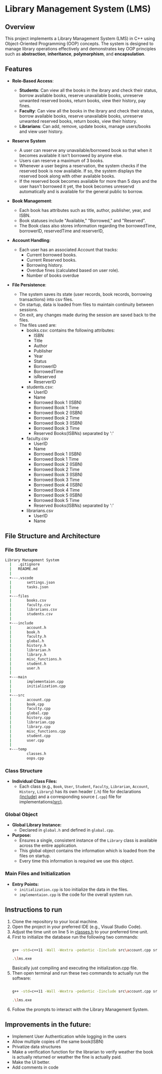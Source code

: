 # Library Management System (LMS)

## Overview

This project implements a Library Management System (LMS) in C++ using Object-Oriented Programming (OOP) concepts. The system is designed to manage library operations effectively and demonstrates key OOP principles such as **abstraction**, **inheritance**, **polymorphism**, and **encapsulation**.

## Features

- **Role-Based Access**:  
  - **Students**: Can view all the books in the ibrary and check their status, borrow available books, reserve unavailable books, unreserve unwanted reserved books, return books, view their history, pay fines.
  - **Faculty**: Can view all the books in the ibrary and check their status, borrow available books, reserve unavailable books, unreserve unwanted reserved books, return books, view their history.
  - **Librarians**: Can add, remove, update books, manage users/books and view user history.
  
- **Reserve System**
  - A user can reserve any unavailable/borrowed book so that when it becomes available it isn't borrowed by anyone else.
  - Users can reserve a maximum of 3 books.
  - Whenever a user begins a reservation, the system checks if the reserved book is now available. If so, the system displays the reserved book along with other available books.
  - If the reserved book becomes available for more than 5 days and the user hasn't borrowed it yet, the book becomes unreservd automatically and is available for the general public to borrow.

- **Book Management**:
  - Each book has attributes such as title, author, publisher, year, and ISBN.
  - Book statuses include "Available," "Borrowed," and "Reserved".
  - The Book class also stores information regarding the borrowedTime, borrowerID, reservedTime and reserverID,

- **Account Handling**:
  - Each user has an associated Account that tracks:
    - Current borrowed books.
    - Current Reserved books.
    - Borrowing history.
    - Overdue fines (calculated based on user role).
    - Number of books overdue

- **File Persistence**:
  - The system saves its state (user records, book records, borrowing transactions) into csv files.
  - On startup, data is loaded from files to maintain continuity between sessions.
  - On exit, any changes made during the session are saved back to the files.
  - The files used are:
    - books.csv: contains the following attributes:
        - ISBN
        - Title
        - Author
        - Publisher
        - Year
        - Status
        - BorrowerID
        - BorrowedTime
        - isReserved
        - ReserverID
    - students.csv:
        - UserID
        - Name
        - Borrowed Book 1 (ISBN)
        - Borrowed Book 1 Time
        - Borrowed Book 2 (ISBN)
        - Borrowed Book 2 Time
        - Borrowed Book 3 (ISBN)
        - Borrowed Book 3 Time
        - Reserved Books(ISBNs) separated by ':'
    - faculty.csv
        - UserID
        - Name
        - Borrowed Book 1 (ISBN)
        - Borrowed Book 1 Time
        - Borrowed Book 2 (ISBN)
        - Borrowed Book 2 Time
        - Borrowed Book 3 (ISBN)
        - Borrowed Book 3 Time
        - Borrowed Book 4 (ISBN)
        - Borrowed Book 4 Time
        - Borrowed Book 5 (ISBN)
        - Borrowed Book 5 Time
        - Reserved Books(ISBNs) separated by ':'
    - librarians.csv
        - UserID
        - Name
## File Structure and Architecture

### File Structure
  ```bash
  Library Management System
    |   .gitignore
    |   README.md
    |
    +---.vscode
    |       settings.json
    |       tasks.json
    |       
    +---files
    |       books.csv
    |       faculty.csv
    |       librarians.csv
    |       students.csv
    |       
    +---include
    |       account.h
    |       book.h
    |       faculty.h
    |       global.h
    |       history.h
    |       librarian.h
    |       library.h
    |       misc_functions.h
    |       student.h
    |       user.h
    |       
    +---main
    |       implementaion.cpp
    |       initialization.cpp
    |       
    +---src
    |       account.cpp
    |       book.cpp
    |       faculty.cpp
    |       global.cpp
    |       history.cpp
    |       librarian.cpp
    |       library.cpp
    |       misc_functions.cpp
    |       student.cpp
    |       user.cpp
    |       
    +---temp
            classes.h
            oops.cpp
```
        

### Class Structure
- **Individual Class Files:**
  - Each class (e.g., `Book`, `User`, `Student`, `Faculty`, `Librarian`, `Account`, `History`, `Library`) has its own header (`.h`) file for declarations [(include)](https://github.com/vedh18/Library-Management-System/tree/main/include) and a corresponding source (`.cpp`) file for implementations[(src)](https://github.com/vedh18/Library-Management-System/tree/main/src).

### Global Object
- **Global Library Instance:**
  - Declared in `global.h` and defined in `global.cpp`.
- **Purpose:**
  - Ensures a single, consistent instance of the `Library` class is available across the entire application.
  - This global object contains the information which is loaded from the files on startup.
  - Every time this information is required we use this object.

### Main Files and Initialization
- **Entry Points:**
  - `initialization.cpp` is too initialize the data in the files.
  - `implementaion.cpp` is the code for the overall system run.

## Instructions to run

1. Clone the repository to your local machine.
2. Open the project in your preferred IDE (e.g., Visual Studio Code).
3. Adjust the time unit on line 5 in [classes.h]([https://github.com/vedh18/CPP-Object-Oriented-Programming/blob/main/lms/classes.h](https://github.com/vedh18/Library-Management-System/blob/main/src/global.cpp)) to your preferred time unit.
4. First to initialize the database run the following two commands:
   ```bash
   
   g++ -std=c++11 -Wall -Wextra -pedantic -Iinclude src\account.cpp src\book.cpp src\faculty.cpp src\global.cpp src\history.cpp src\librarian.cpp src\library.cpp src\misc_functions.cpp src\student.cpp src\user.cpp main\initialization.cpp -o lms.exe
   
   ```
   ```bash
   .\lms.exe
   ```
   Basically just compiling and executing the initialization.cpp file.
6. Then open terminal and run these two commands to actually run the software:
    ```bash
   
   g++ -std=c++11 -Wall -Wextra -pedantic -Iinclude src\account.cpp src\book.cpp src\faculty.cpp src\global.cpp src\history.cpp src\librarian.cpp src\library.cpp src\misc_functions.cpp src\student.cpp src\user.cpp main\implementaion.cpp.cpp -o lms.exe
   
   ```
   ```bash
   .\lms.exe
   ```
7. Follow the prompts to interact with the Library Management System.

## Improvements in the future:
- Implement User Authentication while logging in the users
- Allow multiple copies of the same book(ISBN)
- Privatize data structures
- Make a verification function for the librarian to verify weather the book is actually returned or weather the fine is actually paid.
- Make the UI better.
- Add comments in code